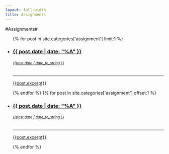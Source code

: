 ```yaml
---
layout: full-width
title: Assignments
---
```

#Assignments#

<ul class="small-block-grid-1 medium-block-grid-1 large-block-grid-1">
    {% for post in site.categories['assignment'] limit:1 %}
  <li><a href="{{site.baseurl}}{{ post.url }}">
    <div class="panel callout">
        <h3>{{ post.date | date: "%A" }}</h3>
        <h6><small>{{post.date | date_to_string }}</small></h6>
        <hr>
        <p>{{post.excerpt}}</p>
    </div></a></li>
    {% endfor %}
    {% for post in site.categories['assignment'] offset:1 %}
  <li><a href="{{site.baseurl}}{{ post.url }}"><div class="panel">
  <h3>{{ post.date | date: "%A" }}</h3>
        <h6><small>{{post.date | date_to_string }}</small></h6>
        <hr>
        <p>{{post.excerpt}}</p>
        </div></a></li>
    {% endfor %}
</ul>